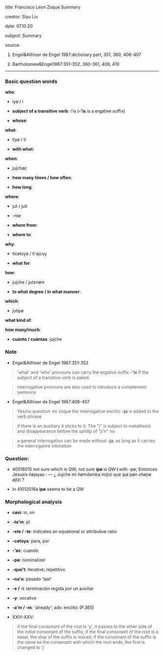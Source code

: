 
title: Francisco Leon Zoque Summary

creator: Siyu Liu

date: 07.10.20

subject: Summary

source: 

1. Engel&Allhiser de Engel 1987:dictionary part, 351, 360, 406-407

2. Bartholomew&Engel1987:351-352, 360-361, 409, 410

----

### Basic question words

**who**: 

 - iyø / i
 
 - **subject of a transitive verb**: i'is (**-'is** is a ergative suffix)
 
 - **whose**: 
 
**what**: 

 - tiyø / ti
 
 - **with what**: 
 
**when**: 

 - jujchøc
 
 - **how many times / how often**:	
 
 - **how long**: 	
 
**where**: 

 - jut / juti
 
 - -mø
  
 - **where from**: 
 
 - **where to**: 
 
**why**: 

 - ticøtoya / ti'ajcuy
 
 - **what for**:

**how**: 

 - jujche / jutznøm
 
 - **to what degree / in what manner**: 
  
**which**: 

 - jutipø
  
**what kind of**: 

**how many/much**: 
 
 - **cuánto / cuántas**: jujche


### Note

- Engel&Allhiser de Engel 1987:351-352

> 'what' and 'who' pronouns can carry the ergative suffix **-'is** if the subject of a transitive verb is asked.

> interrogative pronouns are also used to introduce a complement sentence

- Engel&Allhiser de Engel 1987:406-407

> Yes/no question: en zoque the interrogative enclitic **-ja** is added to the verb phrase

> if there is an auxiliary it sticks to it. The "j" is subject to metathesis and disappearance before the saltillp of "ji'n" no

> a general interrogation can be made without **-ja**, as long as it carries the interrogative intonation

### Question:

- 40016015 not sure which is QW; not sure **ipø** is QW **i** with -pø;		Entonces Jesusis ñøjayau : ― ¿ Jujche mi ñømdamba mijtzi que ipø pøn chøṉø øjtzi ?

 - in 41012016a **ipø** seems to be a QW
 
 ### Morphological analysis
 
 - **cøsi**: in, on
 
 - **-ta'm**: pl
 
 - **-ete / -te**: indicates an equational or attributive ratio

 - **-cøtoya**: para, por

 - **-'øc**: cuando

 - **-pø**: nominalizer

 - **-que't**: iterative; repetitivo

 - **-na'n**: pasado 'last'

 - **-e / -i**: terminación regida por un auxiliar

 - **-y**: vocativo

 - **-a'm / -m**: 'already'; adv. enclitic (P.365)

 - XXIV-XXV:

 > if the final consonant of the root is 'y', it passes to the other side of the initial consonant of the suffix; if the final consonant of the root is a nasal, the stop of the suffix is voiced; if the consonant of the suffix is the same as the consonant with which the root ends, the first is changed to 'j'

